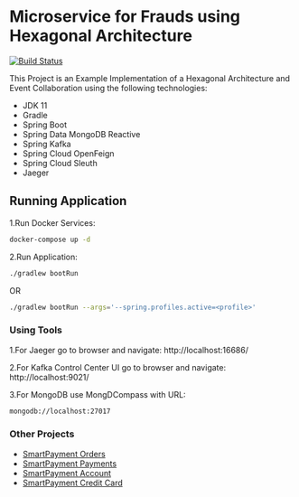 # Microservice for Frauds using Hexagonal Architecture

[![Build Status](https://travis-ci.com/gabrielsmartins/smartpayment-frauds.svg?branch=master)](https://travis-ci.com/gabrielsmartins/smartpayment-frauds)

This Project is an Example Implementation of a Hexagonal Architecture and Event Collaboration using the following technologies:

- JDK 11
- Gradle
- Spring Boot
- Spring Data MongoDB Reactive  
- Spring Kafka
- Spring Cloud OpenFeign
- Spring Cloud Sleuth
- Jaeger

## Running Application

1.Run Docker Services:

```bash
docker-compose up -d
```

2.Run Application:

```bash
./gradlew bootRun
```

OR

```bash
./gradlew bootRun --args='--spring.profiles.active=<profile>'
```

### Using Tools

1.For Jaeger go to browser and navigate: http://localhost:16686/

2.For Kafka Control Center UI go to browser and navigate: http://localhost:9021/

3.For MongoDB use MongDCompass with URL:

```bash
mongodb://localhost:27017
```

### Other Projects
* [SmartPayment Orders](https://github.com/gabrielsmartins/smartpayment-orders)
* [SmartPayment Payments](https://github.com/gabrielsmartins/smartpayment-payments)
* [SmartPayment Account](https://github.com/gabrielsmartins/smartpayment-account)
* [SmartPayment Credit Card](https://github.com/gabrielsmartins/smartpayment-credit-card)

